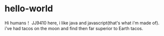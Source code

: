 # hello-world
Hi humans！
JJ9410 here, i like java and javascript(that's what i'm made of).
i've had tacos on the moon and find then far superior to Earth tacos.
